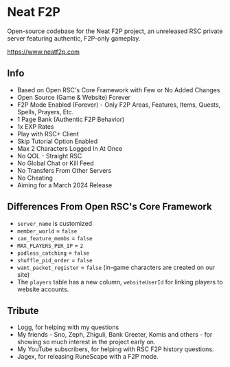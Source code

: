 # Neat F2P

Open-source codebase for the Neat F2P project, an unreleased RSC private server featuring authentic, F2P-only gameplay.

https://www.neatf2p.com

## Info

-   Based on Open RSC's Core Framework with Few or No Added Changes
-   Open Source (Game & Website) Forever
-   F2P Mode Enabled (Forever) - Only F2P Areas, Features, Items, Quests, Spells, Prayers, Etc.
-   1 Page Bank (Authentic F2P Behavior)
-   1x EXP Rates
-   Play with RSC+ Client
-   Skip Tutorial Option Enabled
-   Max 2 Characters Logged In At Once
-   No QOL - Straight RSC
-   No Global Chat or Kill Feed
-   No Transfers From Other Servers
-   No Cheating
-   Aiming for a March 2024 Release

## Differences From Open RSC's Core Framework

-   `server_name` is customized
-   `member_world` = `false`
-   `can_feature_membs` = `false`
-   `MAX_PLAYERS_PER_IP` = `2`
-   `pidless_catching` = `false`
-   `shuffle_pid_order` = `false`
-   `want_packet_register` = `false` (in-game characters are created on our site)
-   The `players` table has a new column, `websiteUserId` for linking players to website accounts.

## Tribute

-   Logg, for helping with my questions
-   My friends - Sno, Zeph, Zhiguli, Bank Greeter, Komis and others - for showing so much interest in the project early on.
-   My YouTube subscribers, for helping with RSC F2P history questions.
-   Jagex, for releasing RuneScape with a F2P mode.
